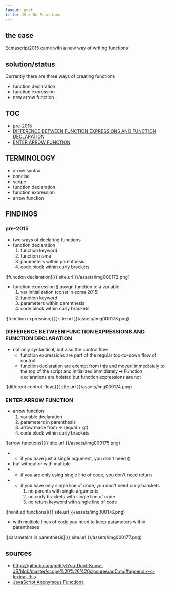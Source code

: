 ```yaml
---
layout: post
title: JS > On Functions
---
```

## the case
Ecmascript2015 came with a new way of writing functions

## solution/status
Currently there are three ways of creating functions
* function declaration
* function expression
* new arrow function

## TOC
<!-- TOC -->

- [pre-2015](#pre-2015)
- [DIFFERENCE BETWEEN FUNCTION EXPRESSIONS AND FUNCTION DECLARATION](#difference-between-function-expressions-and-function-declaration)
- [ENTER ARROW FUNCTION](#enter-arrow-function)

<!-- /TOC -->

## TERMINOLOGY
* arrow syntax
* concise
* scope
* function declaration
* function expression
* arrow function

## FINDINGS
### pre-2015
* two ways of declaring functions
* function declaration
    1. function keyword
    2. function name
    3. parameters within parenthesis
    4. code block within curly brackets

![function declaration]({{ site.url }}/assets/img000172.png)

* function expression
    § assign function to a variable
    1. var initialization (const in ecma 2015)
    2. function keyword
    3. parameters within parenthesis
    4. code block within curly brackets

![function expression]({{ site.url }}/assets/img000173.png)

### DIFFERENCE BETWEEN FUNCTION EXPRESSIONS AND FUNCTION DECLARATION
* not only syntactical, but also the control flow
    * function expressions are part of the regular top-to-down flow of control 
    * function declaration are exempt from this and moved immediately to the top of the script and initialized immidiately
    ➔ Function declarations are hoisted but function expressions are not

![different control-flow]({{ site.url }}/assets/img000174.png)

### ENTER ARROW FUNCTION
* arrow function
    1. variable declaration
    2. parameters in parenthesis
    3. arrow made from => (equal + gt)
    4. code block within curly brackets

![arrow functions]({{ site.url }}/assets/img000175.png)

* + if you have just a single argument, you don't need ()
* but without or with multiple 
* + if you are only using single line of code, you don't need return 
* + if you have only single line of code, you don't need curly barckets
    1. no parents with single arguments
    2. no curly brackets with single line of code
    3. no return keyword with single line of code			

![minified functions]({{ site.url }}/assets/img000176.png)

* with multiple lines of code you need to keep parameters within parentheses

![parameters in parenthesis]({{ site.url }}/assets/img000177.png)

## sources
* https://github.com/getify/You-Dont-Know-JS/blob/master/scope%20%26%20closures/apC.md#appendix-c-lexical-this
* [JavaScript Anonymous Functions](https://blog.scottlogic.com/2011/06/10/javascript-anonymous-functions.html)

